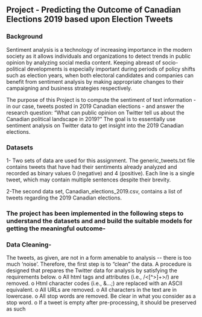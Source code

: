 ## Project - Predicting the Outcome of Canadian Elections 2019 based upon Election Tweets

### Background
Sentiment analysis is a technology of increasing importance in the modern society as it allows
individuals and organizations to detect trends in public opinion by analyzing social media
content. Keeping abreast of socio-political developments is especially important during periods
of policy shifts such as election years, when both electoral candidates and companies can benefit
from sentiment analysis by making appropriate changes to their campaigning and business
strategies respectively.

The purpose of this Project is to compute the sentiment of text information - in our case,
tweets posted in 2019 Canadian elections - and answer the research question: “What can public
opinion on Twitter tell us about the Canadian political landscape in 2019?” The goal is to
essentially use sentiment analysis on Twitter data to get insight into the 2019 Canadian elections.

### Datasets

1- Two sets of data are used for this assignment. The generic_tweets.txt file contains tweets that
have had their sentiments already analyzed and recorded as binary values 0 (negative) and 4
(positive). Each line is a single tweet, which may contain multiple sentences despite their
brevity.

2-The second data set, Canadian_elections_2019.csv, contains a list of tweets regarding the 2019
Canadian elections. 

### The project has been implemented in the following steps to understand the datasets and and build the suitable models for getting the meaningful outcome-

### Data Cleaning-
The tweets, as given, are not in a form amenable to analysis -- there is too much ‘noise’.
Therefore, the first step is to “clean” the data.  A procedure is designed that prepares the
Twitter data for analysis by satisfying the requirements below.
o All html tags and attributes (i.e., /<[^>]+>/) are removed.
o Html character codes (i.e., &...;) are replaced with an ASCII equivalent.
o All URLs are removed.
o All characters in the text are in lowercase.
o All stop words are removed. Be clear in what you consider as a stop word.
o If a tweet is empty after pre-processing, it should be preserved as such




